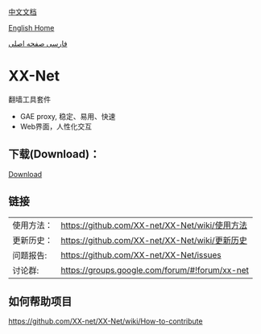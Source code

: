 [中文文档](https://github.com/XX-net/XX-Net/wiki/%E4%B8%AD%E6%96%87%E6%96%87%E6%A1%A3)

[English Home](https://github.com/XX-net/XX-Net/wiki/English-Home-Page)  

[فارسی صفحه اصلی](https://github.com/XX-net/XX-Net/wiki/Persian-home-page)


XX-Net  
=================
翻墙工具套件
* GAE proxy, 稳定、易用、快速   
* Web界面，人性化交互  
  
  
## 下载(Download)：  
[Download](https://github.com/XX-net/XX-Net/blob/master/code/default/launcher/download.md)
  
  
## 链接
|   |   |
| --------   | :----  |
|使用方法：|https://github.com/XX-net/XX-Net/wiki/使用方法|
|更新历史：|https://github.com/XX-net/XX-Net/wiki/更新历史|
|问题报告:  |https://github.com/XX-net/XX-Net/issues|
|讨论群:  |https://groups.google.com/forum/#!forum/xx-net|


## 如何帮助项目
https://github.com/XX-net/XX-Net/wiki/How-to-contribute

